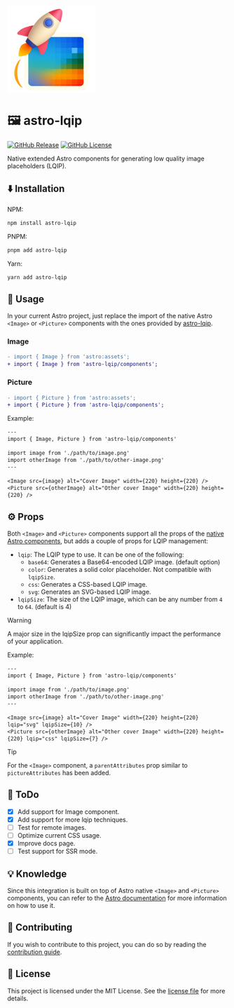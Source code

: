 <a href="https://astro-lqip.web.app/">
  <img src="./assets/logo.png" alt="Astro LQIP Logo" width="200" height="200" />
</a>

# 🖼️ astro-lqip

[![GitHub Release](https://img.shields.io/github/v/release/felixicaza/astro-lqip?logo=npm)](https://www.npmjs.com/package/astro-lqip)
[![GitHub License](https://img.shields.io/github/license/felixicaza/astro-lqip)](https://github.com/felixicaza/astro-lqip/blob/main/LICENSE)

Native extended Astro components for generating low quality image placeholders (LQIP).

## ⬇️ Installation

NPM:

```bash
npm install astro-lqip
```

PNPM:

```bash
pnpm add astro-lqip
```

Yarn:

```bash
yarn add astro-lqip
```

## 🚀 Usage

In your current Astro project, just replace the import of the native Astro `<Image>` or `<Picture>` components with the ones provided by [astro-lqip](https://astro-lqip.web.app/).

### Image

```diff
- import { Image } from 'astro:assets';
+ import { Image } from 'astro-lqip/components';
```

### Picture

```diff
- import { Picture } from 'astro:assets';
+ import { Picture } from 'astro-lqip/components';
```

Example:

```astro
---
import { Image, Picture } from 'astro-lqip/components'

import image from './path/to/image.png'
import otherImage from './path/to/other-image.png'
---

<Image src={image} alt="Cover Image" width={220} height={220} />
<Picture src={otherImage} alt="Other cover Image" width={220} height={220} />
```

## ⚙️ Props

Both `<Image>` and `<Picture>` components support all the props of the [native Astro components](https://docs.astro.build/en/reference/modules/astro-assets/), but adds a couple of props for LQIP management:

- `lqip`: The LQIP type to use. It can be one of the following:
  - `base64`: Generates a Base64-encoded LQIP image. (default option)
  - `color`: Generates a solid color placeholder. Not compatible with `lqipSize`.
  - `css`: Generates a CSS-based LQIP image.
  - `svg`: Generates an SVG-based LQIP image.
- `lqipSize`: The size of the LQIP image, which can be any number from `4` to `64`. (default is 4)

> [!WARNING]
> A major size in the lqipSize prop can significantly impact the performance of your application.

Example:

```astro
---
import { Image, Picture } from 'astro-lqip/components'

import image from './path/to/image.png'
import otherImage from './path/to/other-image.png'
---

<Image src={image} alt="Cover Image" width={220} height={220} lqip="svg" lqipSize={10} />
<Picture src={otherImage} alt="Other cover Image" width={220} height={220} lqip="css" lqipSize={7} />
```

> [!TIP]
> For the `<Image>` component, a `parentAttributes` prop similar to `pictureAttributes` has been added.

## 📝 ToDo

- [x] Add support for Image component.
- [x] Add support for more lqip techniques.
- [ ] Test for remote images.
- [ ] Optimize current CSS usage.
- [x] Improve docs page.
- [ ] Test support for SSR mode.

## 💡 Knowledge

Since this integration is built on top of Astro native `<Image>` and `<Picture>` components, you can refer to the [Astro documentation](https://docs.astro.build/en/guides/images/) for more information on how to use it.

## 🤝 Contributing
If you wish to contribute to this project, you can do so by reading the [contribution guide](https://github.com/felixicaza/astro-lqip/blob/main/CONTRIBUTING.md).

## 📄 License
This project is licensed under the MIT License. See the [license file](https://github.com/felixicaza/astro-lqip/blob/main/LICENSE) for more details.

